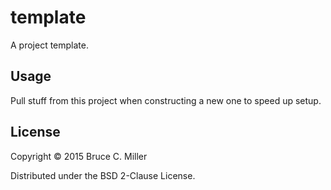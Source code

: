 # template

A project template.

## Usage

Pull stuff from this project when constructing a new one to speed up setup.

## License

Copyright © 2015 Bruce C. Miller

Distributed under the BSD 2-Clause License.
